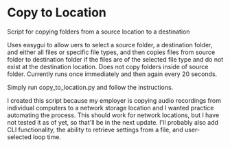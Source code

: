 # Copy to Location
Script for copying folders from a source location to a destination

Uses easygui to allow uers to select a source folder, a destination folder, and either all files or specific file types, 
and then copies files from source folder to destination folder if the files are of the selected file type and do
not exist at the destination location. Does not copy folders inside of source folder. Currently runs once immediately and 
then again every 20 seconds. 

Simply run copy_to_location.py and follow the instructions.

I created this script because my employer is copying audio recordings from individual computers to a network storage location
and I wanted practice automating the process. This should work for network locations, but I have not tested it as of yet, so that'll 
be in the next update. I'll probably also add CLI functionality, the ability to retrieve settings from a file, and user-selected
loop time.
